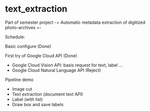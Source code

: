 # text_extraction
Part of semester project
-= Automatic metadata extraction of digitized photo-archives =-

Schedule:

Basic configure (Done)

First try of Google Cloud API (Done)
- Google Cloud Vision API: basis request for text, label ...
- Google Cloud Natural Language API (Reject)

Pipeline demo
- Image cut
- Text extraction (document text API)
- Label (with list)
- Draw box and save labels
